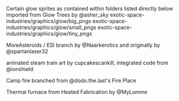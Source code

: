 Certain glow sprites as contained within folders listed directly below imported from Glow Trees by @asher_sky
exotic-space-industries/graphics/glow/big_pngs
exotic-space-industries/graphics/glow/small_pngs
exotic-space-industries/graphics/glow/tiny_pngs

MoreAsteroids / ESI branch by 
    @Naarkerotics and
originally by
    @spartanlaser32 

animated steam train art by cupcakescankill, integrated code from @ionshield

Camp fire branched from @dodo.the.last's Fire Place

Thermal furnace from Heated Fabrication by @MyLumme